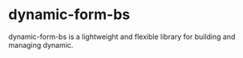 # dynamic-form-bs
dynamic-form-bs is a lightweight and flexible library for building and managing dynamic.
